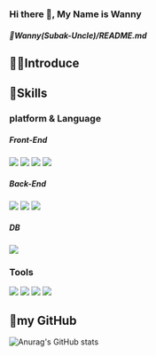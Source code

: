 ### Hi there 👋, My Name is Wanny

##### 🦝Wanny(Subak-Uncle)/README.md

## 🧑‍💻Introduce

## 🐾Skills
### platform & Language

##### Front-End
<img src="https://img.shields.io/badge/react-61DAFB?style=flat-square&logo=react&logoColor=white"/>   <img src="https://img.shields.io/badge/html5-E34F26?style=flat-square&logo=html5&logoColor=white"/>  <img src="https://img.shields.io/badge/css3-1572B6?style=flat-square&logo=css3&logoColor=white"/>   <img src="https://img.shields.io/badge/javascript-F7DF1E?style=flat-square&logo=javascript&logoColor=white"/>   


##### Back-End
<img src="https://img.shields.io/badge/spring-6DB33F?style=flat-square&logo=spring&logoColor=white"/>   <img src="https://img.shields.io/badge/springboot-6DB33F?style=flat-square&logo=springboot&logoColor=white"/>  <img src="https://img.shields.io/badge/apachetomcat-E85C33?style=flat-square&logo=apachetomcat&logoColor=white"/> 

##### DB
<img src="https://img.shields.io/badge/mysql-4479A1?style=flat-square&logo=mysql&logoColor=white"/>

### Tools
<img src="https://img.shields.io/badge/git-F05032?style=flat-square&logo=git&logoColor=white"/>   <img src="https://img.shields.io/badge/discord-5865F2?style=flat-square&logo=discord&logoColor=white"/>   <img src="https://img.shields.io/badge/notion-000000?style=flat-square&logo=notion&logoColor=white"/>   <img src="https://img.shields.io/badge/github-181717?style=flat-square&logo=github&logoColor=white"/>   


## 🐤my GitHub
![Anurag's GitHub stats](https://github-readme-stats.vercel.app/api?username=Subak-Uncle&show_icons=true&theme=radical)
<!--
**Subak-Uncle/Subak-Uncle** is a ✨ _special_ ✨ repository because its `README.md` (this file) appears on your GitHub profile.

Here are some ideas to get you started:

- 🔭 I’m currently working on ...
- 🌱 I’m currently learning ...
- 👯 I’m looking to collaborate on ...
- 🤔 I’m looking for help with ...
- 💬 Ask me about ...
- 📫 How to reach me: ...
- 😄 Pronouns: ...
- ⚡ Fun fact: ...
-->
